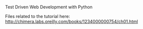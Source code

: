 Test Driven Web Development with Python

Files related to the tutorial here: http://chimera.labs.oreilly.com/books/1234000000754/ch01.html


